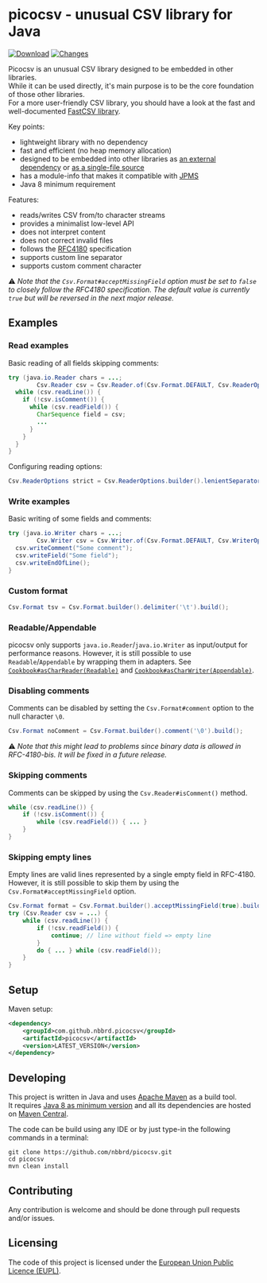 # picocsv - unusual CSV library for Java

[![Download](https://img.shields.io/github/release/nbbrd/picocsv.svg)](https://github.com/nbbrd/picocsv/releases/latest)
[![Changes](https://img.shields.io/endpoint?url=https%3A%2F%2Fraw.githubusercontent.com%2Fnbbrd%2Fpicocsv%2Fbadges%2Funreleased-changes.json)](https://github.com/nbbrd/picocsv/blob/develop/CHANGELOG.md)

Picocsv is an unusual CSV library designed to be embedded in other libraries.  
While it can be used directly, it's main purpose is to be the core foundation of those other libraries.  
For a more user-friendly CSV library, you should have a look at the fast and well-documented [FastCSV library](https://github.com/osiegmar/FastCSV/).

Key points:

- lightweight library with no dependency
- fast and efficient (no heap memory allocation)
- designed to be embedded into other libraries
  as [an external dependency](https://search.maven.org/artifact/com.github.nbbrd.picocsv/picocsv)
  or [as a single-file source](https://github.com/nbbrd/picocsv/blob/develop/src/main/java/nbbrd/picocsv/Csv.java)
- has a module-info that makes it compatible with [JPMS](https://www.baeldung.com/java-9-modularity)
- Java 8 minimum requirement

Features:

- reads/writes CSV from/to character streams
- provides a minimalist low-level API
- does not interpret content
- does not correct invalid files
- follows the [RFC4180](https://tools.ietf.org/html/rfc4180) specification
- supports custom line separator
- supports custom comment character

⚠️ _Note that the `Csv.Format#acceptMissingField` option must be set to `false` to closely follow the RFC4180 specification.
The default value is currently `true` but will be reversed in the next major release._

## Examples

### Read examples

Basic reading of all fields skipping comments:

```java
try (java.io.Reader chars = ...; 
        Csv.Reader csv = Csv.Reader.of(Csv.Format.DEFAULT, Csv.ReaderOptions.DEFAULT, chars)) {
  while (csv.readLine()) {
    if (!csv.isComment()) {
      while (csv.readField()) {
        CharSequence field = csv;
        ...
      }
    }
  }
}
```

Configuring reading options:

```java
Csv.ReaderOptions strict = Csv.ReaderOptions.builder().lenientSeparator(false).build();
```

### Write examples

Basic writing of some fields and comments:

```java
try (java.io.Writer chars = ...;
        Csv.Writer csv = Csv.Writer.of(Csv.Format.DEFAULT, Csv.WriterOptions.DEFAULT, chars)) {
  csv.writeComment("Some comment");
  csv.writeField("Some field");
  csv.writeEndOfLine();
}
```

### Custom format

```java
Csv.Format tsv = Csv.Format.builder().delimiter('\t').build();
```

### Readable/Appendable

picocsv only supports `java.io.Reader`/`java.io.Writer` as input/output for performance reasons.
However, it is still possible to use `Readable`/`Appendable` by wrapping them in adapters.
See [`Cookbook#asCharReader(Readable)`](https://github.com/nbbrd/picocsv/blob/develop/src/test/java/_demo/Cookbook.java) and [`Cookbook#asCharWriter(Appendable)`](https://github.com/nbbrd/picocsv/blob/develop/src/test/java/_demo/Cookbook.java).

### Disabling comments

Comments can be disabled by setting the `Csv.Format#comment` option to the null character `\0`.
```java
Csv.Format noComment = Csv.Format.builder().comment('\0').build();
```
⚠️ _Note that this might lead to problems since binary data is allowed in RFC-4180-bis.
It will be fixed in a future release._

### Skipping comments

Comments can be skipped by using the `Csv.Reader#isComment()` method.
```java
while (csv.readLine()) {
    if (!csv.isComment()) {
        while (csv.readField()) { ... }
    }
}
```

### Skipping empty lines

Empty lines are valid lines represented by a single empty field in RFC-4180.  
However, it is still possible to skip them by using the `Csv.Format#acceptMissingField` option.
```java
Csv.Format format = Csv.Format.builder().acceptMissingField(true).build();
try (Csv.Reader csv = ...) {
    while (csv.readLine()) {
        if (!csv.readField()) {
            continue; // line without field => empty line
        }
        do { ... } while (csv.readField());
    }
}
```

## Setup

Maven setup:

```xml
<dependency>
    <groupId>com.github.nbbrd.picocsv</groupId>
    <artifactId>picocsv</artifactId>
    <version>LATEST_VERSION</version>
</dependency>
```

## Developing

This project is written in Java and uses [Apache Maven](https://maven.apache.org/) as a build tool.  
It requires [Java 8 as minimum version](https://whichjdk.com/) and all its dependencies are hosted on [Maven Central](https://search.maven.org/).

The code can be build using any IDE or by just type-in the following commands in a terminal:

```shell
git clone https://github.com/nbbrd/picocsv.git
cd picocsv
mvn clean install
```

## Contributing

Any contribution is welcome and should be done through pull requests and/or issues.

## Licensing

The code of this project is licensed under the [European Union Public Licence (EUPL)](https://joinup.ec.europa.eu/page/eupl-text-11-12).
